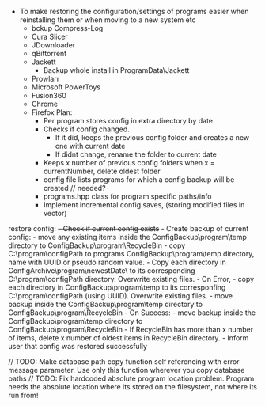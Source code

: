  - To make restoring the configuration/settings of programs easier when reinstalling them or when moving to a new system etc
    - bckup Compress-Log
    - Cura Slicer
    - JDownloader
    - qBittorrent
    - Jackett
        - Backup whole install in ProgramData\Jackett
    - Prowlarr
    - Microsoft PowerToys
    - Fusion360
    - Chrome
    - Firefox
    Plan:
        - Per program stores config in extra directory by date.
        - Checks if config changed.
            - If it did, keeps the previous config folder and creates a new one with current date
            - If didnt change, rename the folder to current date
        - Keeps x number of previous config folders when x = currentNumber, delete oldest folder
        - config file lists programs for which a config backup will be created // needed?
        - programs.hpp class for program specific paths/info
        - Implement incremental config saves, (storing modified files in vector)


restore config:
    ~~- Check if current config exists~~
    - Create backup of current config:
        - move any existing items inside the ConfigBackup\\program\\temp directory to ConfigBackup\\program\\RecycleBin
        - copy C:\\program\\configPath to programs ConfigBackup\\program\\temp directory, name with UUID or pseudo random value.
    - Copy each directory in ConfigArchive\\program\\newestDate\\ to its corresponding C:\\program\\configPath directory. Overwrite existing files.
    - On Error, 
        - copy each directory in ConfigBackup\\program\\temp to its corresponfing C:\\program\\configPath (using UUID). Overwrite existing files.
        - move backup inside the ConfigBackup\\program\\temp directory to ConfigBackup\\program\\RecycleBin
    - On Success: 
        - move backup inside the ConfigBackup\\program\\temp directory to ConfigBackup\\program\\RecycleBin
        - If RecycleBin has more than x number of items, delete x number of oldest items in RecycleBin directory.
        - Inform user that config was restored successfully


// TODO: Make database path copy function self referencing with error message parameter. Use only this function wherever you copy database paths
// TODO: Fix hardcoded absolute program location problem. Program needs the absolute location where its stored on the filesystem, not where its run from!